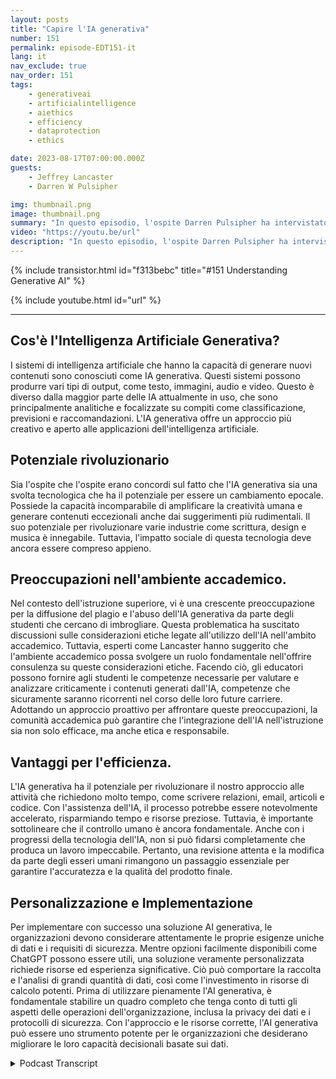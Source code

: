 ```yaml
---
layout: posts
title: "Capire l'IA generativa"
number: 151
permalink: episode-EDT151-it
lang: it
nav_exclude: true
nav_order: 151
tags:
    - generativeai
    - artificialintelligence
    - aiethics
    - efficiency
    - dataprotection
    - ethics

date: 2023-08-17T07:00:00.000Z
guests:
    - Jeffrey Lancaster
    - Darren W Pulsipher

img: thumbnail.png
image: thumbnail.png
summary: "In questo episodio, l'ospite Darren Pulsipher ha intervistato il dottor Jeffrey Lancaster di Dell Technologies. La loro discussione si è incentrata sull'IA generativa e il suo potenziale impatto."
video: "https://youtu.be/url"
description: "In questo episodio, l'ospite Darren Pulsipher ha intervistato il dottor Jeffrey Lancaster di Dell Technologies. La loro discussione si è incentrata sull'IA generativa e il suo potenziale impatto."
---
```


<div>
{% include transistor.html id="f313bebc" title="#151 Understanding Generative AI" %}

{% include youtube.html id="url" %}
</div>

---

## Cos'è l'Intelligenza Artificiale Generativa?

I sistemi di intelligenza artificiale che hanno la capacità di generare nuovi contenuti sono conosciuti come IA generativa. Questi sistemi possono produrre vari tipi di output, come testo, immagini, audio e video. Questo è diverso dalla maggior parte delle IA attualmente in uso, che sono principalmente analitiche e focalizzate su compiti come classificazione, previsioni e raccomandazioni. L'IA generativa offre un approccio più creativo e aperto alle applicazioni dell'intelligenza artificiale.

## Potenziale rivoluzionario

Sia l'ospite che l'ospite erano concordi sul fatto che l'IA generativa sia una svolta tecnologica che ha il potenziale per essere un cambiamento epocale. Possiede la capacità incomparabile di amplificare la creatività umana e generare contenuti eccezionali anche dai suggerimenti più rudimentali. Il suo potenziale per rivoluzionare varie industrie come scrittura, design e musica è innegabile. Tuttavia, l'impatto sociale di questa tecnologia deve ancora essere compreso appieno.

## Preoccupazioni nell'ambiente accademico.

Nel contesto dell'istruzione superiore, vi è una crescente preoccupazione per la diffusione del plagio e l'abuso dell'IA generativa da parte degli studenti che cercano di imbrogliare. Questa problematica ha suscitato discussioni sulle considerazioni etiche legate all'utilizzo dell'IA nell'ambito accademico. Tuttavia, esperti come Lancaster hanno suggerito che l'ambiente accademico possa svolgere un ruolo fondamentale nell'offrire consulenza su queste considerazioni etiche. Facendo ciò, gli educatori possono fornire agli studenti le competenze necessarie per valutare e analizzare criticamente i contenuti generati dall'IA, competenze che sicuramente saranno ricorrenti nel corso delle loro future carriere. Adottando un approccio proattivo per affrontare queste preoccupazioni, la comunità accademica può garantire che l'integrazione dell'IA nell'istruzione sia non solo efficace, ma anche etica e responsabile.

## Vantaggi per l'efficienza.

L'IA generativa ha il potenziale per rivoluzionare il nostro approccio alle attività che richiedono molto tempo, come scrivere relazioni, email, articoli e codice. Con l'assistenza dell'IA, il processo potrebbe essere notevolmente accelerato, risparmiando tempo e risorse preziose. Tuttavia, è importante sottolineare che il controllo umano è ancora fondamentale. Anche con i progressi della tecnologia dell'IA, non si può fidarsi completamente che produca un lavoro impeccabile. Pertanto, una revisione attenta e la modifica da parte degli esseri umani rimangono un passaggio essenziale per garantire l'accuratezza e la qualità del prodotto finale.

## Personalizzazione e Implementazione

Per implementare con successo una soluzione AI generativa, le organizzazioni devono considerare attentamente le proprie esigenze uniche di dati e i requisiti di sicurezza. Mentre opzioni facilmente disponibili come ChatGPT possono essere utili, una soluzione veramente personalizzata richiede risorse ed esperienza significative. Ciò può comportare la raccolta e l'analisi di grandi quantità di dati, così come l'investimento in risorse di calcolo potenti. Prima di utilizzare pienamente l'AI generativa, è fondamentale stabilire un quadro completo che tenga conto di tutti gli aspetti delle operazioni dell'organizzazione, inclusa la privacy dei dati e i protocolli di sicurezza. Con l'approccio e le risorse corrette, l'AI generativa può essere uno strumento potente per le organizzazioni che desiderano migliorare le loro capacità decisionali basate sui dati.



<details>
<summary> Podcast Transcript </summary>

<p></p>

</details>
